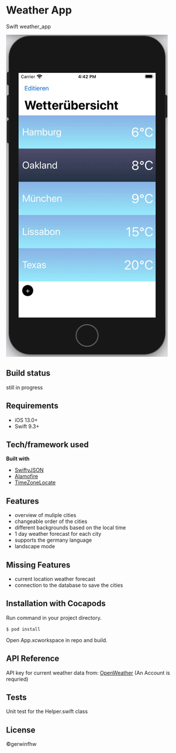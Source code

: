 # Weather App
Swift weather_app

![Demo](https://raw.githubusercontent.com/gerwinfhw/swift_weather_App/main/demo.gif)

## Build status
still in progress

## Requirements
* iOS 13.0+
* Swift 9.3+

## Tech/framework used

<b>Built with</b>
- [SwiftyJSON](https://github.com/SwiftyJSON/SwiftyJSON)
- [Alamofire](https://github.com/Alamofire/Alamofire)
- [TimeZoneLocate](https://github.com/modernistik/TimeZoneLocate)


## Features
- overview of muliple cities
- changeable order of the cities
- different backgrounds based on the local time
- 1 day weather forecast for each city
- supports the germany language
- landscape mode

## Missing Features                     
- current location weather forecast
- connection to the database to save the cities


## Installation with Cocapods
Run command in your project directory.

    $ pod install 
    
Open App.xcworkspace in repo and build.


## API Reference
API key for current weather data from: [OpenWeather](https://openweathermap.org)
(An Account is requried)

## Tests
Unit test for the Helper.swift class

## License
©gerwinfhw
